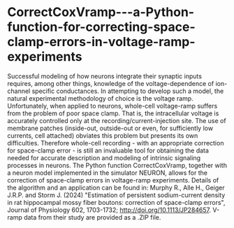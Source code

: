 # CorrectCoxVramp---a-Python-function-for-correcting-space-clamp-errors-in-voltage-ramp-experiments
Successful modeling of how neurons integrate their synaptic inputs requires, among other things, knowledge of the voltage-dependence of ion-channel specific conductances. In attempting to develop such a model, the natural experimental methodology of choice is the voltage ramp. Unfortunately, when applied to neurons, whole-cell voltage-ramp suffers from the problem of poor space clamp. That is, the intracellular voltage is accurately controlled only at the recording/current-injection site. The use of membrane patches (inside-out, outside-out or even, for sufficiently low currents, cell attached) obviates this problem but presents its own difficulties. Therefore whole-cell recording - with an appropriate correction for space-clamp error - is still an invaluable tool for obtaining the data needed for accurate description and modeling of intrinsic signaling processes in neurons. The Python function CorrectCoxVramp, together with a neuron model implemented in the simulator NEURON, allows for the correction of space-clamp errors in voltage-ramp experiments. Details of the algorithm and an application can be found in: Murphy R., Alle H., Geiger J.R.P. and Storm J. (2024) "Estimation of persistent sodium-current density in rat hippocampal mossy fiber boutons: correction of space-clamp errors", Journal of Physiology 602, 1703-1732; http://doi.org/10.1113/JP284657. V-ramp data from their study are provided as a .ZIP file.
